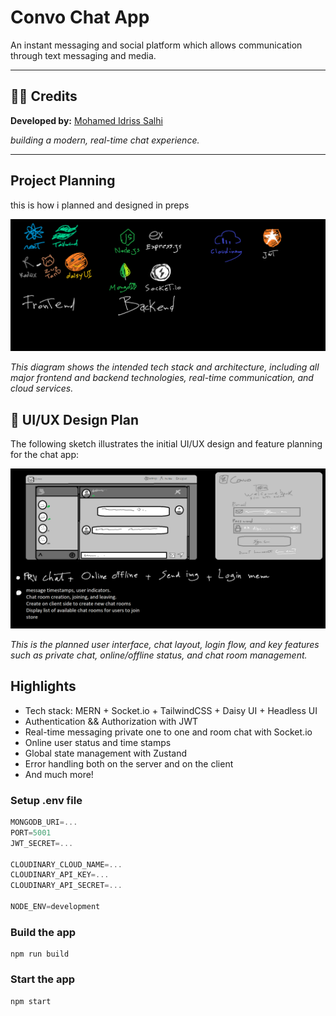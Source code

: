 

# Convo Chat App
An instant messaging and social platform which allows communication through text messaging and media.

---

## 👨‍💻 Credits

**Developed by:** [Mohamed Idriss Salhi](https://github.com/mohamedidrisssalhi)

*building a modern, real-time chat experience.*

---

## Project Planning
this is how i planned and designed in preps

![Project Tech Planning](planning.png)

*This diagram shows the intended tech stack and architecture, including all major frontend and backend technologies, real-time communication, and cloud services.*

## 🎨 UI/UX Design Plan
The following sketch illustrates the initial UI/UX design and feature planning for the chat app:

![UI/UX Design Plan](UiDesign.png)

*This is the planned user interface, chat layout, login flow, and key features such as private chat, online/offline status, and chat room management.*


## Highlights

- Tech stack: MERN + Socket.io + TailwindCSS + Daisy UI + Headless UI
- Authentication && Authorization with JWT
- Real-time messaging private one to one and room chat with Socket.io
- Online user status and time stamps
- Global state management with Zustand
- Error handling both on the server and on the client
- And much more!

### Setup .env file

```js
MONGODB_URI=...
PORT=5001
JWT_SECRET=...

CLOUDINARY_CLOUD_NAME=...
CLOUDINARY_API_KEY=...
CLOUDINARY_API_SECRET=...

NODE_ENV=development
```

### Build the app

```shell
npm run build
```

### Start the app

```shell
npm start
```
